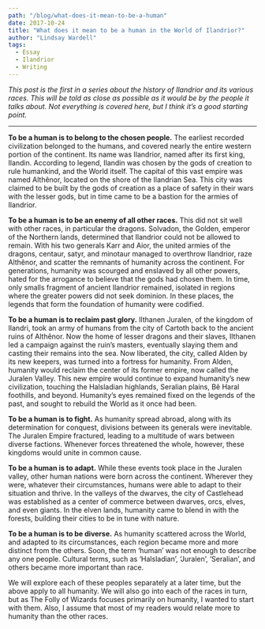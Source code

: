 ```yaml
---
path: "/blog/what-does-it-mean-to-be-a-human"
date: 2017-10-24
title: "What does it mean to be a human in the World of Ilandrior?"
author: "Lindsay Wardell"
tags:
  - Essay
  - Ilandrior
  - Writing
---
```

_This post is the first in a series about the history of Ilandrior and its various races. This will be told as close as possible as it would be by the people it talks about. Not everything is covered here, but I think it’s a good starting point._

* * *

**To be a human is to belong to the chosen people.** The earliest recorded civilization belonged to the humans, and covered nearly the entire western portion of the continent. Its name was Ilandrior, named after its first king, Ilandin. According to legend, Ilandin was chosen by the gods of creation to rule humankind, and the World itself. The capital of this vast empire was named Althênor, located on the shore of the Ilandrian Sea. This city was claimed to be built by the gods of creation as a place of safety in their wars with the lesser gods, but in time came to be a bastion for the armies of Ilandrior.

**To be a human is to be an enemy of all other races.** This did not sit well with other races, in particular the dragons. Solvadon, the Golden, emperor of the Northern lands, determined that Ilandrior could not be allowed to remain. With his two generals Karr and Aior, the united armies of the dragons, centaur, satyr, and minotaur managed to overthrow Ilandrior, raze Althênor, and scatter the remnants of humanity across the continent. For generations, humanity was scourged and enslaved by all other powers, hated for the arrogance to believe that the gods had chosen them. In time, only smalls fragment of ancient Ilandrior remained, isolated in regions where the greater powers did not seek dominion. In these places, the legends that form the foundation of humanity were codified.

**To be a human is to reclaim past glory.** Ilthanen Juralen, of the kingdom of Ilandri, took an army of humans from the city of Cartoth back to the ancient ruins of Althênor. Now the home of lesser dragons and their slaves, Ilthanen led a campaign against the ruin’s masters, eventually slaying them and casting their remains into the sea. Now liberated, the city, called Alden by its new keepers, was turned into a fortress for humanity. From Alden, humanity would reclaim the center of its former empire, now called the Juralen Valley. This new empire would continue to expand humanity’s new civilization, touching the Halsladian highlands, Seralian plains, Bê Haral foothills, and beyond. Humanity’s eyes remained fixed on the legends of the past, and sought to rebuild the World as it once had been.

**To be a human is to fight.** As humanity spread abroad, along with its determination for conquest, divisions between its generals were inevitable. The Juralen Empire fractured, leading to a multitude of wars between diverse factions. Whenever forces threatened the whole, however, these kingdoms would unite in common cause.

**To be a human is to adapt.** While these events took place in the Juralen valley, other human nations were born across the continent. Wherever they were, whatever their circumstances, humans were able to adapt to their situation and thrive. In the valleys of the dwarves, the city of Castlehead was established as a center of commerce between dwarves, orcs, elves, and even giants. In the elven lands, humanity came to blend in with the forests, building their cities to be in tune with nature.

**To be a human is to be diverse.** As humanity scattered across the World, and adapted to its circumstances, each region became more and more distinct from the others. Soon, the term ‘human’ was not enough to describe any one people. Cultural terms, such as ‘Halsladian’, ‘Juralen’, ‘Seralian’, and others became more important than race.

We will explore each of these peoples separately at a later time, but the above apply to all humanity. We will also go into each of the races in turn, but as The Folly of Wizards focuses primarily on humanity, I wanted to start with them. Also, I assume that most of my readers would relate more to humanity than the other races.